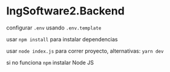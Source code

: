 # IngSoftware2.Backend

configurar `.env` usando `.env.template`

usar `npm install` para instalar dependencias

usar `node index.js` para correr proyecto, alternativas: `yarn dev`

si no funciona `npm` instalar Node JS
